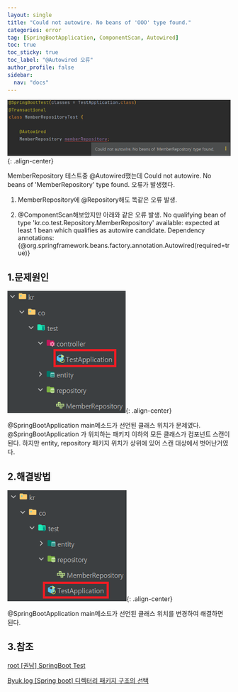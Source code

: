 ```yaml
---
layout: single
title: "Could not autowire. No beans of 'OOO' type found."
categories: error
tag: [SpringBootApplication, ComponentScan, Autowired]
toc: true
toc_sticky: true
toc_label: "@Autowired 오류"
author_profile: false
sidebar:
  nav: "docs"
---
```


![image-20230130115731190](/images/2023-01-26-first/image-20230130115731190.png){: .align-center}

MemberRepository 테스트중 @Autowired했는데 Could not autowire. No beans of 'MemberRepository' type found. 오류가 발생했다.

1. MemberRepository에 @Repository해도 똑같은 오류 발생.

2. @ComponentScan해보았지만 아래와 같은 오류 발생.
   No qualifying bean of type 'kr.co.test.Repository.MemberRepository' available: expected at least 1 bean which qualifies as autowire candidate. Dependency annotations: {@org.springframework.beans.factory.annotation.Autowired(required=true)}

## 1.문제원인

![image-20230130122214837](/images/2023-01-26-first/image-20230130122214837.png){: .align-center}

@SpringBootApplication main메소드가 선언된 클래스 위치가 문제였다.
@SpringBootApplication 가 위치하는 패키지 이하의 모든 클래스가 컴포넌트 스캔이 된다.
하지만 entity,  repository 패키지 위치가 상위에 있어 스캔 대상에서 벗어난거였다.

## 2.해결방법
![image-20230130122856306](/images/2023-01-26-first/image-20230130122856306.png){: .align-center}

@SpringBootApplication main메소드가 선언된 클래스 위치를 변경하여 해결하면 된다.



## 3.참조

[root [권남] SpringBoot Test](https://kwonnam.pe.kr/wiki/springframework/springboot/test/)

[Byuk.log [Spring boot] 디렉터리 패키지 구조의 선택](https://velog.io/@jsb100800/Spring-boot-directory-package)



